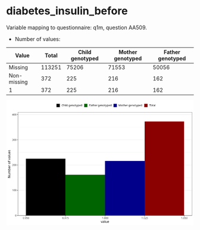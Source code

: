 # diabetes_insulin_before
Variable mapping to questionnaire: q1m, question AA509.
- Number of values:

| Value | Total | Child genotyped | Mother genotyped | Father genotyped |
| ----- | ----- | --------------- | ---------------- | ---------------- |
| Missing | 113251 | 75206 | 71553 | 50056 |
| Non-missing | 372 | 225 | 216 | 162 |
| 1 | 372 | 225 | 216 | 162 |



![](diabetes_insulin_before_n.png)



